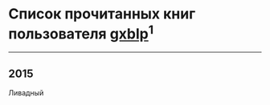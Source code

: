 # Список прочитанных книг пользователя [gxblp](http://vk.com/id14077426)<sup>1</sup>
---

## 2015

Ливадный



